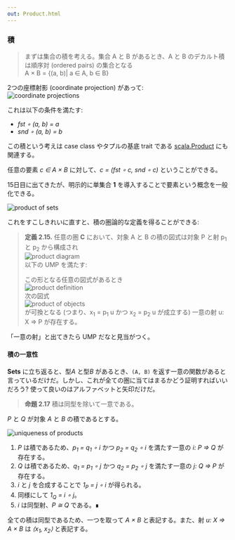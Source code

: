 ```yaml
---
out: Product.html
---
```


  [product]: http://www.scala-lang.org/api/2.12.4/scala/Product.html

### 積

> まずは集合の積を考える。集合 A と B があるとき、A と B のデカルト積は順序対 (ordered pairs) の集合となる<br>
> A × B = {(a, b)| a ∈ A, b ∈ B}

2つの座標射影 (coordinate projection) があって:<br>
![coordinate projections](../files/day17-coordinate-projections.png)

これは以下の条件を満たす:

- *fst ∘ (a, b) = a*
- *snd ∘ (a, b) = b*

この積という考えは case class やタプルの基底 trait である [scala.Product][product] にも関連する。

任意の要素 *c ∈ A × B* に対して、*c = (fst ∘ c, snd ∘ c)* ということができる。

15日目に出てきたが、明示的に単集合 **1** を導入することで要素という概念を一般化できる。

![product of sets](../files/day17-product-of-sets.png)

これをすこしきれいに直すと、積の圏論的な定義を得ることができる:

> **定義 2.15.** 任意の圏 **C** において、対象 A と B の積の図式は対象 P と射 p<sub>1</sub> と p<sub>2</sub> から構成され<br>
> ![product diagram](../files/day17-product-diagram.png)<br>
> 以下の UMP を満たす:
>
> この形となる任意の図式があるとき<br>
> ![product definition](../files/day17-product-definition.png)<br>
> 次の図式<br>
> ![product of objects](../files/day17-product-of-objects.png)<br>
> が可換となる (つまり、x<sub>1</sub> = p<sub>1</sub> u かつ x<sub>2</sub> = p<sub>2</sub> u が成立する) 一意の射 u: X => P が存在する。

「一意の射」と出てきたら UMP だなと見当がつく。

#### 積の一意性

**Sets** に立ち返ると、型*A* と型*B* があるとき、`(A, B)` を返す一意の関数があると言っているだけだ。しかし、これが全ての圏に当てはまるかどう証明すればいいだろう? 使って良いのはアルファベットと矢印だけだ。

> **命題 2.17** 積は同型を除いて一意である。

*P* と *Q* が対象 *A* と *B* の積であるとする。

![uniqueness of products](../files/day17-uniqueness-of-products.png)

1. *P* は積であるため、*p<sub>1</sub> = q<sub>1</sub> ∘ i* かつ *p<sub>2</sub> = q<sub>2</sub> ∘ i* を満たす一意の *i: P => Q* が存在する。
2. *Q* は積であるため、*q<sub>1</sub> = p<sub>1</sub> ∘ j* かつ *q<sub>2</sub> = p<sub>2</sub> ∘ j* を満たす一意の *j: Q => P* が存在する。
3. *i* と *j* を合成することで *1<sub>P</sub> = j ∘ i* が得られる。
4. 同様にして *1<sub>Q</sub> = i ∘ j*。
5. *i* は同型射、*P ≅ Q* である。∎

全ての積は同型であるため、一つを取って *A × B* と表記する。また、射 *u: X => A × B* は *⟨x<sub>1</sub>, x<sub>2</sub>⟩* と表記する。
